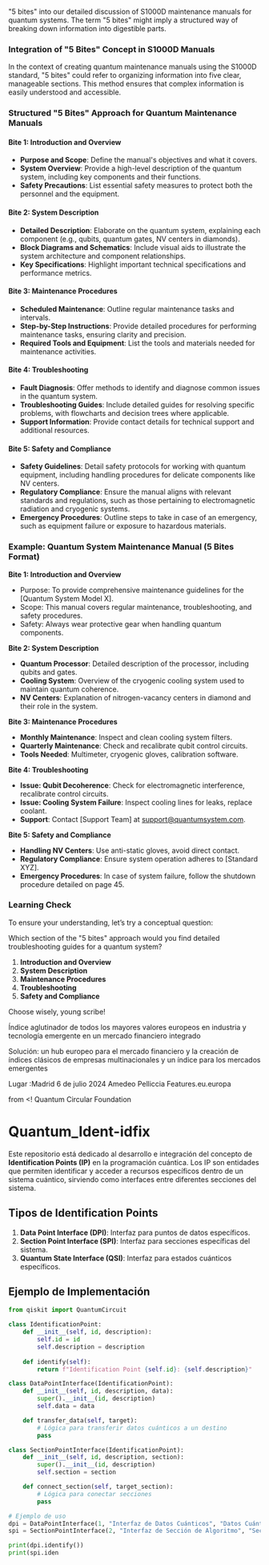 "5 bites" into our detailed discussion of S1000D maintenance manuals for quantum systems. The term "5 bites" might imply a structured way of breaking down information into digestible parts.

### Integration of "5 Bites" Concept in S1000D Manuals

In the context of creating quantum maintenance manuals using the S1000D standard, "5 bites" could refer to organizing information into five clear, manageable sections. This method ensures that complex information is easily understood and accessible.

### Structured "5 Bites" Approach for Quantum Maintenance Manuals

#### Bite 1: Introduction and Overview
- **Purpose and Scope**: Define the manual's objectives and what it covers.
- **System Overview**: Provide a high-level description of the quantum system, including key components and their functions.
- **Safety Precautions**: List essential safety measures to protect both the personnel and the equipment.

#### Bite 2: System Description
- **Detailed Description**: Elaborate on the quantum system, explaining each component (e.g., qubits, quantum gates, NV centers in diamonds).
- **Block Diagrams and Schematics**: Include visual aids to illustrate the system architecture and component relationships.
- **Key Specifications**: Highlight important technical specifications and performance metrics.

#### Bite 3: Maintenance Procedures
- **Scheduled Maintenance**: Outline regular maintenance tasks and intervals.
- **Step-by-Step Instructions**: Provide detailed procedures for performing maintenance tasks, ensuring clarity and precision.
- **Required Tools and Equipment**: List the tools and materials needed for maintenance activities.

#### Bite 4: Troubleshooting
- **Fault Diagnosis**: Offer methods to identify and diagnose common issues in the quantum system.
- **Troubleshooting Guides**: Include detailed guides for resolving specific problems, with flowcharts and decision trees where applicable.
- **Support Information**: Provide contact details for technical support and additional resources.

#### Bite 5: Safety and Compliance
- **Safety Guidelines**: Detail safety protocols for working with quantum equipment, including handling procedures for delicate components like NV centers.
- **Regulatory Compliance**: Ensure the manual aligns with relevant standards and regulations, such as those pertaining to electromagnetic radiation and cryogenic systems.
- **Emergency Procedures**: Outline steps to take in case of an emergency, such as equipment failure or exposure to hazardous materials.

### Example: Quantum System Maintenance Manual (5 Bites Format)

**Bite 1: Introduction and Overview**
- Purpose: To provide comprehensive maintenance guidelines for the [Quantum System Model X].
- Scope: This manual covers regular maintenance, troubleshooting, and safety procedures.
- Safety: Always wear protective gear when handling quantum components.

**Bite 2: System Description**
- **Quantum Processor**: Detailed description of the processor, including qubits and gates.
- **Cooling System**: Overview of the cryogenic cooling system used to maintain quantum coherence.
- **NV Centers**: Explanation of nitrogen-vacancy centers in diamond and their role in the system.

**Bite 3: Maintenance Procedures**
- **Monthly Maintenance**: Inspect and clean cooling system filters.
- **Quarterly Maintenance**: Check and recalibrate qubit control circuits.
- **Tools Needed**: Multimeter, cryogenic gloves, calibration software.

**Bite 4: Troubleshooting**
- **Issue: Qubit Decoherence**: Check for electromagnetic interference, recalibrate control circuits.
- **Issue: Cooling System Failure**: Inspect cooling lines for leaks, replace coolant.
- **Support**: Contact [Support Team] at support@quantumsystem.com.

**Bite 5: Safety and Compliance**
- **Handling NV Centers**: Use anti-static gloves, avoid direct contact.
- **Regulatory Compliance**: Ensure system operation adheres to [Standard XYZ].
- **Emergency Procedures**: In case of system failure, follow the shutdown procedure detailed on page 45.

### Learning Check

To ensure your understanding, let’s try a conceptual question:

Which section of the "5 bites" approach would you find detailed troubleshooting guides for a quantum system?

1. **Introduction and Overview**
2. **System Description**
3. **Maintenance Procedures**
4. **Troubleshooting**
5. **Safety and Compliance**

Choose wisely, young scribe!

Índice aglutinador de todos los mayores valores europeos en industria y tecnología emergente en un mercado financiero integrado

Solución: un hub europeo para el mercado financiero y la creación de índices clásicos de empresas multinacionales y un índice para los mercados emergentes

Lugar :Madrid 6 de julio 2024
Amedeo Pelliccia
Features.eu.europa

from <! Quantum Circular Foundation 

# Quantum_Ident-idfix

Este repositorio está dedicado al desarrollo e integración del concepto de **Identification Points (IP)** en la programación cuántica. Los IP son entidades que permiten identificar y acceder a recursos específicos dentro de un sistema cuántico, sirviendo como interfaces entre diferentes secciones del sistema.

## Tipos de Identification Points
1. **Data Point Interface (DPI)**: Interfaz para puntos de datos específicos.
2. **Section Point Interface (SPI)**: Interfaz para secciones específicas del sistema.
3. **Quantum State Interface (QSI)**: Interfaz para estados cuánticos específicos.

## Ejemplo de Implementación
```python
from qiskit import QuantumCircuit

class IdentificationPoint:
    def __init__(self, id, description):
        self.id = id
        self.description = description
    
    def identify(self):
        return f"Identification Point {self.id}: {self.description}"

class DataPointInterface(IdentificationPoint):
    def __init__(self, id, description, data):
        super().__init__(id, description)
        self.data = data

    def transfer_data(self, target):
        # Lógica para transferir datos cuánticos a un destino
        pass

class SectionPointInterface(IdentificationPoint):
    def __init__(self, id, description, section):
        super().__init__(id, description)
        self.section = section

    def connect_section(self, target_section):
        # Lógica para conectar secciones
        pass

# Ejemplo de uso
dpi = DataPointInterface(1, "Interfaz de Datos Cuánticos", "Datos Cuánticos")
spi = SectionPointInterface(2, "Interfaz de Sección de Algoritmo", "Sección Cuántica")

print(dpi.identify())
print(spi.iden
